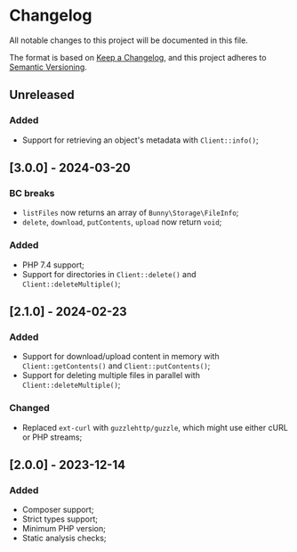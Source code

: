 # Changelog

All notable changes to this project will be documented in this file.

The format is based on [Keep a Changelog](https://keepachangelog.com/en/1.0.0/),
and this project adheres to [Semantic Versioning](https://semver.org/spec/v2.0.0.html).

## Unreleased

### Added

- Support for retrieving an object's metadata with `Client::info()`;

## [3.0.0] - 2024-03-20

### BC breaks

- `listFiles` now returns an array of `Bunny\Storage\FileInfo`;
- `delete`, `download`, `putContents`, `upload` now return `void`;

### Added

- PHP 7.4 support;
- Support for directories in `Client::delete()` and `Client::deleteMultiple()`;

## [2.1.0] - 2024-02-23

### Added

- Support for download/upload content in memory with `Client::getContents()` and `Client::putContents()`;
- Support for deleting multiple files in parallel with `Client::deleteMultiple()`;

### Changed

- Replaced `ext-curl` with `guzzlehttp/guzzle`, which might use either cURL or PHP streams;

## [2.0.0] - 2023-12-14

### Added

- Composer support;
- Strict types support;
- Minimum PHP version;
- Static analysis checks;
